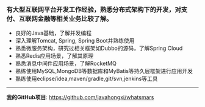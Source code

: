### 有大型互联网平台开发工作经验，熟悉分布式架构下的开发，对支付、互联网金融等相关业务比较了解。

- 良好的Java基础，了解并发编程
- 深入理解Tomcat, Spring, Spring Boot并熟练使用
- 熟悉微服务架构，研究过相关框架如Dubbo的源码，了解Spring Cloud
- 熟悉Redis应用场景，了解其原理
- 熟悉消息中间件应用场景，了解RocketMQ
- 熟练使用MySQL,MongoDB等数据库和MyBatis等持久层框架进行应用开发
- 熟练使用eclipse/idea,maven/gradle,git/svn,jenkins等工具

---
**我的GitHub项目**: https://github.com/javahongxi/whatsmars
